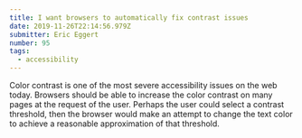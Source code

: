 ```yaml
---
title: I want browsers to automatically fix contrast issues
date: 2019-11-26T22:14:56.979Z
submitter: Eric Eggert
number: 95
tags:
  - accessibility
---
```

Color contrast is one of the most severe accessibility issues on the web today. Browsers should be able to increase the color contrast on many pages at the request of the user. Perhaps the user could select a contrast threshold, then the browser would make an attempt to change the text color to achieve a reasonable approximation of that threshold.
